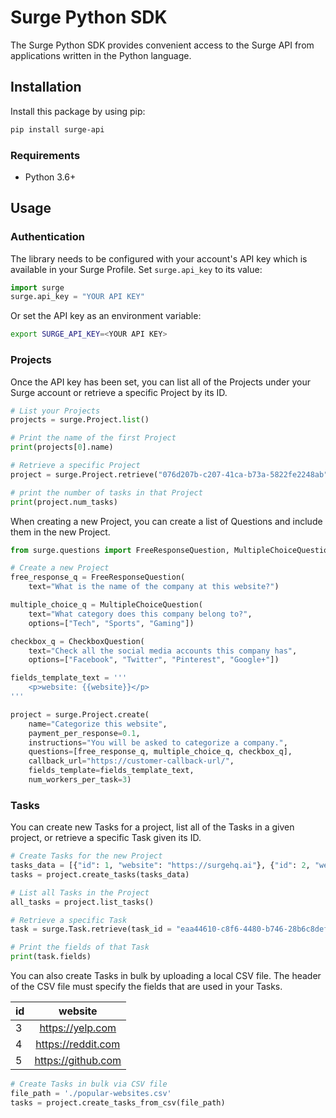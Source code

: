 # Surge Python SDK

The Surge Python SDK provides convenient access to the Surge API from applications written in the Python language.

## Installation

Install this package by using pip:

```bash
pip install surge-api
```

### Requirements

* Python 3.6+

## Usage

### Authentication

The library needs to be configured with your account's API key which is available in your Surge Profile. Set `surge.api_key` to its value:

```python
import surge
surge.api_key = "YOUR API KEY"
```
Or set the API key as an environment variable:

```bash
export SURGE_API_KEY=<YOUR API KEY>
```

### Projects

Once the API key has been set, you can list all of the Projects under your Surge account or retrieve a specific Project by its ID.

```python
# List your Projects
projects = surge.Project.list()

# Print the name of the first Project
print(projects[0].name)

# Retrieve a specific Project
project = surge.Project.retrieve("076d207b-c207-41ca-b73a-5822fe2248ab")

# print the number of tasks in that Project
print(project.num_tasks)
```

When creating a new Project, you can create a list of Questions and include them in the new Project.

```python
from surge.questions import FreeResponseQuestion, MultipleChoiceQuestion, CheckboxQuestion

# Create a new Project
free_response_q = FreeResponseQuestion(
    text="What is the name of the company at this website?")

multiple_choice_q = MultipleChoiceQuestion(
    text="What category does this company belong to?",
    options=["Tech", "Sports", "Gaming"])

checkbox_q = CheckboxQuestion(
    text="Check all the social media accounts this company has",
    options=["Facebook", "Twitter", "Pinterest", "Google+"])

fields_template_text = '''
    <p>website: {{website}}</p>
'''

project = surge.Project.create(
    name="Categorize this website",
    payment_per_response=0.1,
    instructions="You will be asked to categorize a company.",
    questions=[free_response_q, multiple_choice_q, checkbox_q],
    callback_url="https://customer-callback-url/",
    fields_template=fields_template_text,
    num_workers_per_task=3)
```

### Tasks

You can create new Tasks for a project, list all of the Tasks in a given project, or retrieve a specific Task given its ID.

```python
# Create Tasks for the new Project
tasks_data = [{"id": 1, "website": "https://surgehq.ai"}, {"id": 2, "website":"https://twitch.tv"}]
tasks = project.create_tasks(tasks_data)

# List all Tasks in the Project
all_tasks = project.list_tasks()

# Retrieve a specific Task
task = surge.Task.retrieve(task_id = "eaa44610-c8f6-4480-b746-28b6c8defd4d")

# Print the fields of that Task
print(task.fields)
```

You can also create Tasks in bulk by uploading a local CSV file. The header of the CSV file must specify the fields that are used in your Tasks.

| id    |   website             |
| :---  |   :----:              |
| 3     |   https://yelp.com    |
| 4     |   https://reddit.com  |
| 5     |   https://github.com  |

```python
# Create Tasks in bulk via CSV file
file_path = './popular-websites.csv'
tasks = project.create_tasks_from_csv(file_path)
```